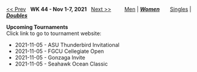 [<< Prev](women_doubles_2143.md) &nbsp; **WK 44 - Nov 1-7, 2021** &nbsp; [Next >>](women_doubles_2145.md) &nbsp;&nbsp;&nbsp;&nbsp;&nbsp;&nbsp;&nbsp; [Men](./men_doubles_2144.md) &#124; [***Women***](./women_doubles_2144.md) &nbsp;&nbsp;&nbsp;&nbsp;&nbsp; [Singles](./women_singles_2144.md) &#124; [***Doubles***](./women_doubles_2144.md)

**Upcoming Tournaments**  
Click link to go to tournament website:  
- 2021-11-05 - ASU Thunderbird Invitational  
- 2021-11-05 - FGCU Cellegiate Open  
- 2021-11-05 - Gonzaga Invite  
- 2021-11-05 - Seahawk Ocean Classic  